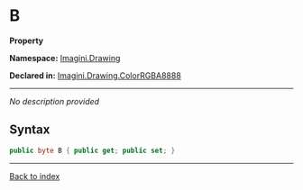 # B

**Property**

**Namespace:** [Imagini.Drawing](Imagini.Drawing.md)

**Declared in:** [Imagini.Drawing.ColorRGBA8888](Imagini.Drawing.ColorRGBA8888.md)

------


*No description provided*

## Syntax

```csharp
public byte B { public get; public set; }
```

------

[Back to index](index.md)